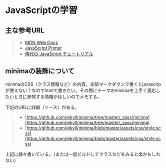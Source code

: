 # JavaScriptの学習

## 主な参考URL
> - [MDN Web Docs](https://developer.mozilla.org/ja/)
> - [JavaScript Primer](https://jsprimer.net/)
> - [現代の JavaScript チュートリアル](https://ja.javascript.info/)

## minimaの装飾について
minimaのCSS（クラス情報など）の内容。全部マークダウンで書くとjavascripが使えない？なのでhtmlで書きたい。その際にテーマのminimaを上手く適応したいときに参照する情報がほしいのでメモする。

下記のURLに詳細（ソース）がある。
> - [https://github.com/jekyll/minima/tree/master/_sass/minima](https://github.com/jekyll/minima/tree/master/_sass/minima)
> - [https://github.com/jekyll/minima/blob/master/assets/css/style.scss](https://github.com/jekyll/minima/blob/master/assets/css/style.scss)

上記に諸々書いている。（または一度ビルドしてクラスなどをみると楽かもしれない）
